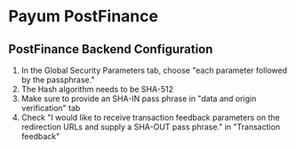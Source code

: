 # Payum PostFinance

## PostFinance Backend Configuration

1. In the Global Security Parameters tab, choose "each parameter followed by the passphrase."
2. The Hash algorithm needs to be SHA-512
3. Make sure to provide an SHA-IN pass phrase in "data and origin verification" tab
4. Check "I would like to receive transaction feedback parameters on the redirection URLs and supply a SHA-OUT pass phrase." in "Transaction feedback"